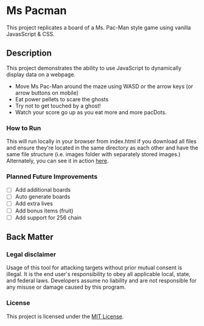 # Ms Pacman

This project replicates a board of a Ms. Pac-Man style game using vanilla JavasScript & CSS.

## Description

This project demonstrates the ability to use JavaScript to dynamically display data on a webpage.

- Move Ms Pac-Man around the maze using WASD or the arrow keys (or arrow buttons on mobile)
- Eat power pellets to scare the ghosts
- Try not to get touched by a ghost!
- Watch your score go up as you eat more and more pacDots.

### How to Run

This will run locally in your browser from index.html if you download all files and ensure they're located in the same directory as each other and have the same file structure (i.e. images folder with separately stored images.) Alternately, you can see it in action <a href="https://jayeclark.github.io/ms-pacman/index.html" target="_blank">here</a>.

### Planned Future Improvements

- [ ] Add additional boards
- [ ] Auto generate boards
- [ ] Add extra lives
- [ ] Add bonus items (fruit)
- [ ] Add support for 256 chain

## Back Matter

### Legal disclaimer

Usage of this tool for attacking targets without prior mutual consent is illegal. It is the end user's responsibility to obey all applicable local, state, and federal laws. Developers assume no liability and are not responsible for any misuse or damage caused by this program.

### License

This project is licensed under the [MIT License](LICENSE).
